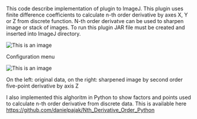 This code describe implementation of plugin to ImageJ. This plugin uses finite difference coefficients to calculate n-th order derivative by axes X, Y or Z from discrete function. N-th order derivatve can be used to sharpen image or stack of images. To run this plugin JAR file must be created and inserted into ImageJ directory.

![This is an image](https://i.ibb.co/bd3y8Ty/Screenshot-3.png)

Configuration menu

![This is an image](https://i.ibb.co/fxMKsr4/Screenshot-2.png)

On the left: original data, on the right: sharpened image by second order five-point derivative by axis Z

I also implemented this alghoritm in Python to show factors and points used to calculate n-th order derivative from discrete data. This is available here https://github.com/danielpajak/Nth_Derivative_Order_Python
